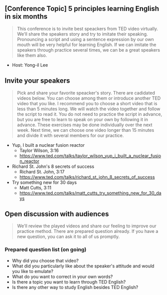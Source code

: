 ## [Conference Topic] 5 principles learning English in six months
> This conference is to invite best speackers from TED video virtually. We'll share the speakers story and try to imitate their speaking. Pronouncing a script and using a sentence expression by our own mouth will be very helpful for learning English. If we can imitate the speakers through practice several times, we can be a great speakers like them also.
* Host: Yong-il Lee

## Invite your speakers
> Pick and share your favorite speacker's story. There are cadidated videos below. You can choose among them or introduce another TED video that you like. I recommend you to choose a short video that is less than 5 minutes long. We will watch the video together and follow the script to read it. You do not need to practice the script in advance, but you are free to learn to speak on your own by following it in advance. These exercises may be done individually over the next week. Next time, we can choose one video longer than 15 minutes and divide it with several members for our practice. 
* Yup, I built a nuclear fusion reactor
  * Taylor Wilson, 3:16
  * https://www.ted.com/talks/taylor_wilson_yup_i_built_a_nuclear_fusion_reactor
* Richard St. John's 8 secrets of success
  * Richard St. John, 3:17
  * https://www.ted.com/talks/richard_st_john_8_secrets_of_success
* Try something new for 30 days
  * Matt Cutts, 3:11
  * https://www.ted.com/talks/matt_cutts_try_something_new_for_30_days

## Open discussion with audiences
> We'll review the played videos and share our feeling to improve our practice method. There are prepared question already. If you have a new question, you can ask it to all of us promptly.
### Prepared question list (on going)
* Why did you choose that video?
* What did you particularly like about the speaker's attitude and would you like to emulate?
* What do you want to correct in your own words?
* Is there a topic you want to learn through TED English?
* Is there any other way to study English besides TED English?
